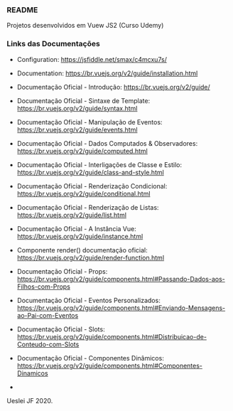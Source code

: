 ### README

Projetos desenvolvidos em Vuew JS2 (Curso Udemy)

### Links das Documentações

* Configuration: https://jsfiddle.net/smax/c4mcxu7s/

* Documentation: https://br.vuejs.org/v2/guide/installation.html

* Documentação Oficial - Introdução: https://br.vuejs.org/v2/guide/

* Documentação Oficial - Sintaxe de Template: https://br.vuejs.org/v2/guide/syntax.html

* Documentação Oficial - Manipulação de Eventos: https://br.vuejs.org/v2/guide/events.html

* Documentação Oficial - Dados Computados & Observadores: https://br.vuejs.org/v2/guide/computed.html

* Documentação Oficial - Interligações de Classe e Estilo: https://br.vuejs.org/v2/guide/class-and-style.html

* Documentação Oficial - Renderização Condicional: https://br.vuejs.org/v2/guide/conditional.html

* Documentação Oficial - Renderização de Listas: https://br.vuejs.org/v2/guide/list.html

* Documentação Oficial - A Instância Vue: https://br.vuejs.org/v2/guide/instance.html

* Componente render()  documentação oficial: https://br.vuejs.org/v2/guide/render-function.html

* Documentação Oficial - Props: https://br.vuejs.org/v2/guide/components.html#Passando-Dados-aos-Filhos-com-Props

* Documentação Oficial - Eventos Personalizados: https://br.vuejs.org/v2/guide/components.html#Enviando-Mensagens-ao-Pai-com-Eventos

* Documentação Oficial - Slots: https://br.vuejs.org/v2/guide/components.html#Distribuicao-de-Conteudo-com-Slots

* Documentação Oficial - Componentes Dinâmicos: https://br.vuejs.org/v2/guide/components.html#Componentes-Dinamicos

*

Ueslei JF 2020.
